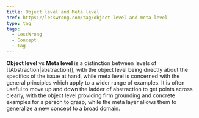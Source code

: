 ```yaml
---
title: Object level and Meta level
href: https://lesswrong.com/tag/object-level-and-meta-level
type: tag
tags:
  - LessWrong
  - Concept
  - Tag
---
```


**Object level** vs **Meta level** is a distinction between levels of [[Abstraction|abstraction]], with the object level being directly about the specifics of the issue at hand, while meta level is concerned with the general principles which apply to a wider range of examples. It is often useful to move up and down the ladder of abstraction to get points across clearly, with the object level providing firm grounding and concrete examples for a person to grasp, while the meta layer allows them to generalize a new concept to a broad domain.
